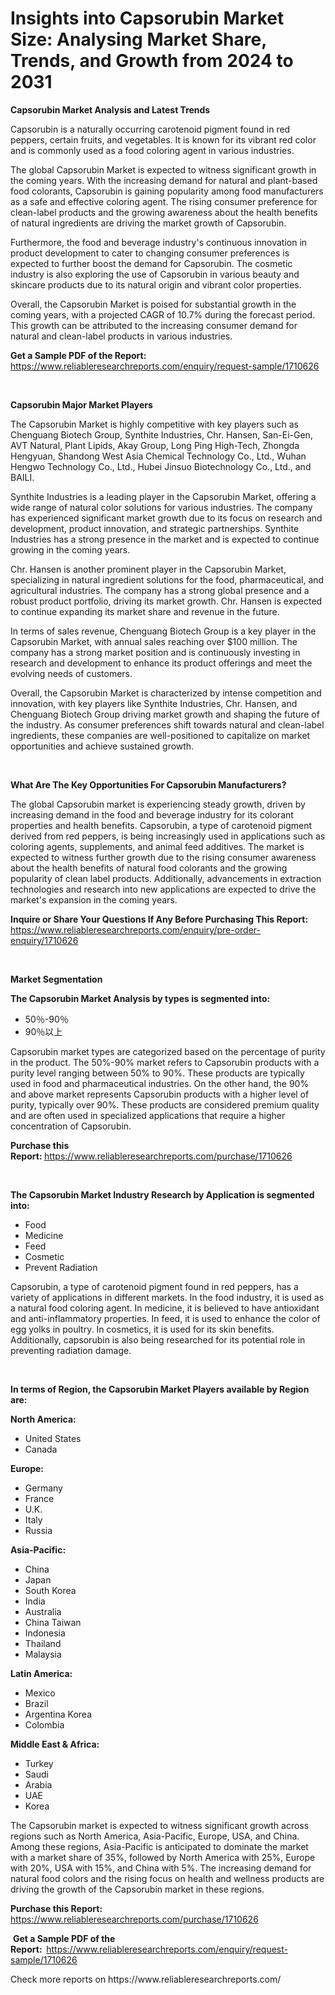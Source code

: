 <p><h1>Insights into Capsorubin Market Size: Analysing Market Share, Trends, and Growth from 2024 to 2031</h1></p><p><strong>Capsorubin Market Analysis and Latest Trends</strong></p>
<p><p>Capsorubin is a naturally occurring carotenoid pigment found in red peppers, certain fruits, and vegetables. It is known for its vibrant red color and is commonly used as a food coloring agent in various industries.</p><p>The global Capsorubin Market is expected to witness significant growth in the coming years. With the increasing demand for natural and plant-based food colorants, Capsorubin is gaining popularity among food manufacturers as a safe and effective coloring agent. The rising consumer preference for clean-label products and the growing awareness about the health benefits of natural ingredients are driving the market growth of Capsorubin.</p><p>Furthermore, the food and beverage industry's continuous innovation in product development to cater to changing consumer preferences is expected to further boost the demand for Capsorubin. The cosmetic industry is also exploring the use of Capsorubin in various beauty and skincare products due to its natural origin and vibrant color properties.</p><p>Overall, the Capsorubin Market is poised for substantial growth in the coming years, with a projected CAGR of 10.7% during the forecast period. This growth can be attributed to the increasing consumer demand for natural and clean-label products in various industries.</p></p>
<p><strong>Get a Sample PDF of the Report:&nbsp;</strong> <a href="https://www.reliableresearchreports.com/enquiry/request-sample/1710626">https://www.reliableresearchreports.com/enquiry/request-sample/1710626</a></p>
<p>&nbsp;</p>
<p><strong>Capsorubin Major Market Players</strong></p>
<p><p>The Capsorubin Market is highly competitive with key players such as Chenguang Biotech Group, Synthite Industries, Chr. Hansen, San-Ei-Gen, AVT Natural, Plant Lipids, Akay Group, Long Ping High-Tech, Zhongda Hengyuan, Shandong West Asia Chemical Technology Co., Ltd., Wuhan Hengwo Technology Co., Ltd., Hubei Jinsuo Biotechnology Co., Ltd., and BAILI.</p><p>Synthite Industries is a leading player in the Capsorubin Market, offering a wide range of natural color solutions for various industries. The company has experienced significant market growth due to its focus on research and development, product innovation, and strategic partnerships. Synthite Industries has a strong presence in the market and is expected to continue growing in the coming years.</p><p>Chr. Hansen is another prominent player in the Capsorubin Market, specializing in natural ingredient solutions for the food, pharmaceutical, and agricultural industries. The company has a strong global presence and a robust product portfolio, driving its market growth. Chr. Hansen is expected to continue expanding its market share and revenue in the future.</p><p>In terms of sales revenue, Chenguang Biotech Group is a key player in the Capsorubin Market, with annual sales reaching over $100 million. The company has a strong market position and is continuously investing in research and development to enhance its product offerings and meet the evolving needs of customers.</p><p>Overall, the Capsorubin Market is characterized by intense competition and innovation, with key players like Synthite Industries, Chr. Hansen, and Chenguang Biotech Group driving market growth and shaping the future of the industry. As consumer preferences shift towards natural and clean-label ingredients, these companies are well-positioned to capitalize on market opportunities and achieve sustained growth.</p></p>
<p>&nbsp;</p>
<p><strong>What Are The Key Opportunities For Capsorubin Manufacturers?</strong></p>
<p><p>The global Capsorubin market is experiencing steady growth, driven by increasing demand in the food and beverage industry for its colorant properties and health benefits. Capsorubin, a type of carotenoid pigment derived from red peppers, is being increasingly used in applications such as coloring agents, supplements, and animal feed additives. The market is expected to witness further growth due to the rising consumer awareness about the health benefits of natural food colorants and the growing popularity of clean label products. Additionally, advancements in extraction technologies and research into new applications are expected to drive the market's expansion in the coming years.</p></p>
<p><strong>Inquire or Share Your Questions If Any Before Purchasing This Report:</strong> <a href="https://www.reliableresearchreports.com/enquiry/pre-order-enquiry/1710626">https://www.reliableresearchreports.com/enquiry/pre-order-enquiry/1710626</a></p>
<p>&nbsp;</p>
<p><strong>Market Segmentation</strong></p>
<p><strong>The Capsorubin Market Analysis by types is segmented into:</strong></p>
<p><ul><li>50％-90％</li><li>90％以上</li></ul></p>
<p><p>Capsorubin market types are categorized based on the percentage of purity in the product. The 50%-90% market refers to Capsorubin products with a purity level ranging between 50% to 90%. These products are typically used in food and pharmaceutical industries. On the other hand, the 90% and above market represents Capsorubin products with a higher level of purity, typically over 90%. These products are considered premium quality and are often used in specialized applications that require a higher concentration of Capsorubin.</p></p>
<p><strong>Purchase this Report:&nbsp;</strong><a href="https://www.reliableresearchreports.com/purchase/1710626">https://www.reliableresearchreports.com/purchase/1710626</a></p>
<p>&nbsp;</p>
<p><strong>The Capsorubin Market Industry Research by Application is segmented into:</strong></p>
<p><ul><li>Food</li><li>Medicine</li><li>Feed</li><li>Cosmetic</li><li>Prevent Radiation</li></ul></p>
<p><p>Capsorubin, a type of carotenoid pigment found in red peppers, has a variety of applications in different markets. In the food industry, it is used as a natural food coloring agent. In medicine, it is believed to have antioxidant and anti-inflammatory properties. In feed, it is used to enhance the color of egg yolks in poultry. In cosmetics, it is used for its skin benefits. Additionally, capsorubin is also being researched for its potential role in preventing radiation damage.</p></p>
<p>&nbsp;</p>
<p><strong>In terms of Region, the Capsorubin Market Players available by Region are:</strong></p>
<p>
    <p> <strong> North America: </strong>
        <ul>
            <li>United States</li>
            <li>Canada</li>
        </ul>
        </p> 
    <p> <strong> Europe: </strong>
        <ul>
            <li>Germany</li>
            <li>France</li>
            <li>U.K.</li>
            <li>Italy</li>
            <li>Russia</li>
        </ul>
        </p> 
    <p> <strong> Asia-Pacific: </strong>
        <ul>
            <li>China</li>
            <li>Japan</li>
            <li>South Korea</li>
            <li>India</li>
            <li>Australia</li>
            <li>China Taiwan</li>
            <li>Indonesia</li>
            <li>Thailand</li>
            <li>Malaysia</li>
        </ul>
        </p> 
    <p> <strong> Latin America: </strong>
        <ul>
            <li>Mexico</li>
            <li>Brazil</li>
            <li>Argentina Korea</li>
            <li>Colombia</li>
        </ul>
        </p> 
    <p> <strong> Middle East & Africa: </strong>
        <ul>
            <li>Turkey</li>
            <li>Saudi</li>
            <li>Arabia</li>
            <li>UAE</li>
            <li>Korea</li>
        </ul>
    </p>
    </p>
<p><p>The Capsorubin market is expected to witness significant growth across regions such as North America, Asia-Pacific, Europe, USA, and China. Among these regions, Asia-Pacific is anticipated to dominate the market with a market share of 35%, followed by North America with 25%, Europe with 20%, USA with 15%, and China with 5%. The increasing demand for natural food colors and the rising focus on health and wellness products are driving the growth of the Capsorubin market in these regions.</p></p>
<p><strong>Purchase this Report: </strong><a href="https://www.reliableresearchreports.com/purchase/1710626">https://www.reliableresearchreports.com/purchase/1710626</a></p>
<p>&nbsp;<strong>Get a Sample PDF of the Report:&nbsp;&nbsp;</strong><a href="https://www.reliableresearchreports.com/enquiry/request-sample/1710626">https://www.reliableresearchreports.com/enquiry/request-sample/1710626</a></p>
<p><strong></strong></p>
<p>Check more reports on https://www.reliableresearchreports.com/</p>